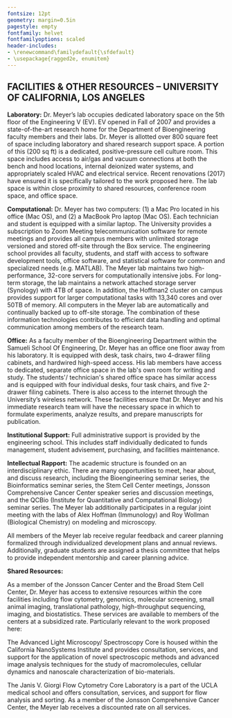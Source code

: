 ```yaml
---
fontsize: 12pt
geometry: margin=0.5in
pagestyle: empty
fontfamily: helvet
fontfamilyoptions: scaled
header-includes: 
- \renewcommand\familydefault{\sfdefault} 
- \usepackage{ragged2e, enumitem}
---
```


## FACILITIES & OTHER RESOURCES – UNIVERSITY OF CALIFORNIA, LOS ANGELES

**Laboratory:** Dr. Meyer’s lab occupies dedicated laboratory space on the 5th floor of the Engineering V (EV). EV opened in Fall of 2007 and provides a state-of-the-art research home for the Department of Bioengineering faculty members and their labs. Dr. Meyer is allotted over 800 square feet of space including laboratory and shared research support space. A portion of this (200 sq ft) is a dedicated, positive-pressure cell culture room. This space includes access to air/gas and vacuum connections at both the bench and hood locations, internal deionized water systems, and appropriately scaled HVAC and electrical service. Recent renovations (2017) have ensured it is specifically tailored to the work proposed here. The lab space is within close proximity to shared resources, conference room space, and office space.

**Computational:** Dr. Meyer has two computers: (1) a Mac Pro located in his office (Mac OS), and (2) a MacBook Pro laptop (Mac OS). Each technician and student is equipped with a similar laptop. The University provides a subscription to Zoom Meeting telecommunication software for remote meetings and provides all campus members with unlimited storage versioned and stored off-site through the Box service. The engineering school provides all faculty, students, and staff with access to software development tools, office software, and statistical software for common and specialized needs (e.g. MATLAB). The Meyer lab maintains two high-performance, 32-core servers for computationally intensive jobs. For long-term storage, the lab maintains a network attached storage server (Synology) with 4TB of space. In addition, the Hoffman2 cluster on campus provides support for larger computational tasks with 13,340 cores and over 50TB of memory. All computers in the Meyer lab are automatically and continually backed up to off-site storage. The combination of these information technologies contributes to efficient data handling and optimal communication among members of the research team.

**Office:** As a faculty member of the Bioengineering Department within the Samueli School Of Engineering, Dr. Meyer has an office one floor away from his laboratory. It is equipped with desk, task chairs, two 4-drawer filing cabinets, and hardwired high-speed access. His lab members have access to dedicated, separate office space in the lab's own room for writing and study. The students'/ technician's shared office space has similar access and is equipped with four individual desks, four task chairs, and five 2-drawer filing cabinets. There is also access to the internet through the University’s wireless network. These facilities ensure that Dr. Meyer and his immediate research team will have the necessary space in which to formulate experiments, analyze results, and prepare manuscripts for publication.

**Institutional Support:** Full administrative support is provided by the engineering school. This includes staff individually dedicated to funds management, student advisement, purchasing, and facilities maintenance.

**Intellectual Rapport:** The academic structure is founded on an interdisciplinary ethic. There are many opportunities to meet, hear about, and discuss research, including the Bioengineering seminar series, the Bioinformatics seminar series, the Stem Cell Center meetings, Jonsson Comprehensive Cancer Center speaker series and discussion meetings, and the QCBio (Institute for Quantitative and Computational Biology) seminar series. The Meyer lab additionally participates in a regular joint meeting with the labs of Alex Hoffman (Immunology) and Roy Wollman (Biological Chemistry) on modeling and microscopy.

All members of the Meyer lab receive regular feedback and career planning formalized through individualized development plans and annual reviews. Additionally, graduate students are assigned a thesis committee that helps to provide independent mentorship and career planning advice.

**Shared Resources:**

As a member of the Jonsson Cancer Center and the Broad Stem Cell Center, Dr. Meyer has access to extensive resources within the core facilities including flow cytometry, genomics, molecular screening, small animal imaging, translational pathology, high-throughput sequencing, imaging, and biostatistics. These services are available to members of the centers at a subsidized rate. Particularly relevant to the work proposed here:

The Advanced Light Microscopy/ Spectroscopy Core is housed within the California NanoSystems Institute and provides consultation, services, and support for the application of novel spectroscopic methods and advanced image analysis techniques for the study of macromolecules, cellular dynamics and nanoscale characterization of bio-materials.

The Janis V. Giorgi Flow Cytometry Core Laboratory is a part of the UCLA medical school and offers consultation, services, and support for flow analysis and sorting. As a member of the Jonsson Comprehensive Cancer Center, the Meyer lab receives a discounted rate on all services.
